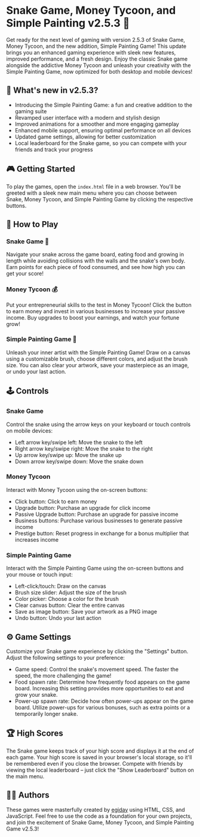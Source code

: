 # Snake Game, Money Tycoon, and Simple Painting v2.5.3 🚀

Get ready for the next level of gaming with version 2.5.3 of Snake Game, Money Tycoon, and the new addition, Simple Painting Game! This update brings you an enhanced gaming experience with sleek new features, improved performance, and a fresh design. Enjoy the classic Snake game alongside the addictive Money Tycoon and unleash your creativity with the Simple Painting Game, now optimized for both desktop and mobile devices!

## 🌟 What's new in v2.5.3?

- Introducing the Simple Painting Game: a fun and creative addition to the gaming suite
- Revamped user interface with a modern and stylish design
- Improved animations for a smoother and more engaging gameplay
- Enhanced mobile support, ensuring optimal performance on all devices
- Updated game settings, allowing for better customization
- Local leaderboard for the Snake game, so you can compete with your friends and track your progress

## 🎮 Getting Started

To play the games, open the `index.html` file in a web browser. You'll be greeted with a sleek new main menu where you can choose between Snake, Money Tycoon, and Simple Painting Game by clicking the respective buttons.

## 📖 How to Play

### Snake Game 🐍

Navigate your snake across the game board, eating food and growing in length while avoiding collisions with the walls and the snake's own body. Earn points for each piece of food consumed, and see how high you can get your score!

### Money Tycoon 💰

Put your entrepreneurial skills to the test in Money Tycoon! Click the button to earn money and invest in various businesses to increase your passive income. Buy upgrades to boost your earnings, and watch your fortune grow!

### Simple Painting Game 🎨

Unleash your inner artist with the Simple Painting Game! Draw on a canvas using a customizable brush, choose different colors, and adjust the brush size. You can also clear your artwork, save your masterpiece as an image, or undo your last action.

## 🕹️ Controls

### Snake Game

Control the snake using the arrow keys on your keyboard or touch controls on mobile devices:

- Left arrow key/swipe left: Move the snake to the left
- Right arrow key/swipe right: Move the snake to the right
- Up arrow key/swipe up: Move the snake up
- Down arrow key/swipe down: Move the snake down

### Money Tycoon

Interact with Money Tycoon using the on-screen buttons:

- Click button: Click to earn money
- Upgrade button: Purchase an upgrade for click income
- Passive Upgrade button: Purchase an upgrade for passive income
- Business buttons: Purchase various businesses to generate passive income
- Prestige button: Reset progress in exchange for a bonus multiplier that increases income

### Simple Painting Game

Interact with the Simple Painting Game using the on-screen buttons and your mouse or touch input:

- Left-click/touch: Draw on the canvas
- Brush size slider: Adjust the size of the brush
- Color picker: Choose a color for the brush
- Clear canvas button: Clear the entire canvas
- Save as image button: Save your artwork as a PNG image
- Undo button: Undo your last action

## ⚙️ Game Settings

Customize your Snake game experience by clicking the "Settings" button. Adjust the following settings to your preference:

- Game speed: Control the snake's movement speed. The faster the speed, the more challenging the game!
- Food spawn rate: Determine how frequently food appears on the game board. Increasing this setting provides more opportunities to eat and grow your snake.
- Power-up spawn rate: Decide how often power-ups appear on the game board. Utilize power-ups for various bonuses, such as extra points or a temporarily longer snake.

## 🏆 High Scores

The Snake game keeps track of your high score and displays it at the end of each game. Your high score is saved in your browser's local storage, so it'll be remembered even if you close the browser. Compete with friends by viewing the local leaderboard – just click the "Show Leaderboard" button on the main menu.

## 👩‍💻 Authors

These games were masterfully created by [egiday](https://github.com/egiday) using HTML, CSS, and JavaScript. Feel free to use the code as a foundation for your own projects, and join the excitement of Snake Game, Money Tycoon, and Simple Painting Game v2.5.3!
